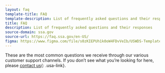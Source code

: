 ```yaml
---
layout: faq
template-title: FAQ
template-description: List of frequently asked questions and their responses
title: FAQ
description: List of frequently asked questions and their responses
source-domain: ssa.gov
source-url: https://faq.ssa.gov/en-US/
figma: https://www.figma.com/file/s0zKIEPUh1k0oW4FDvVeIb/USWDS-Templates-Truss-Lib-v2.10.0?node-id=768%3A3543
---
```


These are the most common questions we receive through our various customer support channels. If you don’t see what you’re looking for here, please [contact us](https://www.ssa.gov/agency/contact/){: .usa-link}.